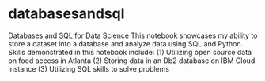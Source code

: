 # databasesandsql
Databases and SQL for Data Science  This notebook showcases my ability to store a dataset into a database and analyze data using SQL and Python. Skills demonstrated in this notebook include:  (1) Utilizing open source data on food access in Atlanta (2) Storing data in an Db2 database on IBM Cloud instance (3) Utilizing SQL skills to solve problems
